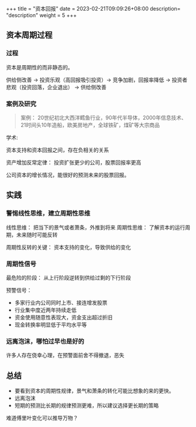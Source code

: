 +++
title = "资本回报"
date =  2023-02-21T09:09:26+08:00
description= "description"
weight = 5
+++

## 资本周期过程

### 过程

资本是周期性的而非静态的。

供给侧改善 -> 投资乐观（高回报吸引投资）-> 竞争加剧，回报率降低 -> 投资者悲观（投资回落，企业退出） -> 供给侧改善

### 案例及研究

> 案例： 20世纪初北大西洋鳕鱼行业，90年代半导体，2000年信息技术、21时间头10年造船，欧美房地产，全球铁矿，煤矿等大宗商品

学术:

资本支持和资本回报之间，存在负相关的关系

资产增加反常定律： 投资扩张更少的公司，股票回报率更高

公司资本的增长情况，能很好的预测未来的股票回报。


## 实践

### 警惕线性思维，建立周期性思维

线性思维： 把当下的景气或者萧条，外推到将来
周期性思维： 了解资本的运行周期，未来随时可能反转

周期性反转的关键： 资本支持的变化，导致供给的变化

### 周期性信号

最危险的阶段： 从上行阶段逆转到供给过剩的下行阶段

预警信号：
- 多家行业内公司同时上市、接连增发股票
- 行业集中度近两年持续走低
- 资金使用随意性表现大，资金支出超过折旧
- 现金转换率明显低于平均水平等


### 远离泡沫，哪怕过早也是好的

许多人存在侥幸心理，在预警面前舍不得撤退，恶失


## 总结

- 要看到资本的周期性规律，景气和萧条的转化可能比想象的来的更快。
- 远离泡沫
- 短期的预测比长期的规律预测更难，所以建议选择更长期的策略


难道傅里叶变化可以推导万物？
